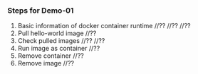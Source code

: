 ### Steps for Demo-01
1. Basic information of docker container runtime 
//??
//??
//??
2. Pull hello-world image
//??
3. Check pulled images
//??
//??
4. Run image as container
//??
5. Remove container
//??
6. Remove image
//??

